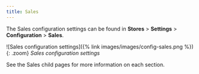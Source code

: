 ```yaml
---
title: Sales
---
```


The Sales configuration settings can be found in **Stores** > **Settings** > **Configuration** > **Sales**.

![Sales configuration settings]({% link images/images/config-sales.png %}){: .zoom}
_Sales configuration settings_

See the Sales child pages for more information on each section.
